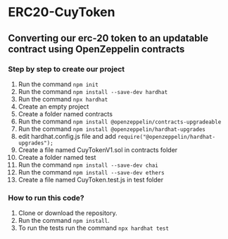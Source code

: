 # ERC20-CuyToken

## Converting our erc-20 token to an updatable contract using OpenZeppelin contracts

### Step by step to create our project

01. Run the command `npm init`
02. Run the command `npm install --save-dev hardhat`
03. Run the command `npx hardhat`
04. Create an empty project
05. Create a folder named contracts
06. Run the command `npm install @openzeppelin/contracts-upgradeable`
06. Run the command `npm install @openzeppelin/hardhat-upgrades`
07. edit hardhat.config.js file and add `require("@openzeppelin/hardhat-upgrades");`
08. Create a file named CuyTokenV1.sol in contracts folder
05. Create a folder named test
06. Run the command `npm install --save-dev chai`
06. Run the command `npm install --save-dev ethers`
08. Create a file named CuyToken.test.js in test folder


### How to run this code?

01. Clone or download the repository.
02. Run the command `npm install`.
03. To run the tests run the command `npx hardhat test`